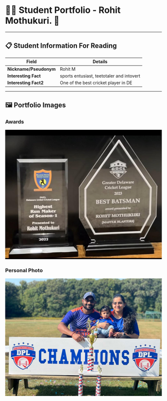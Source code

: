 # 👨‍🎓 Student Portfolio - Rohit Mothukuri. 🏏

---

## 📋 Student Information For Reading

| **Field** | **Details** |
|-----------|-------------|
| **Nickname/Pseudonym** | Rohit M|
| **Interesting Fact** | sports entusiast, teetotaler and intovert |
| **Interesting Fact2** | One of the best cricket player in DE |

---

## 🖼️ Portfolio Images

### Awards
![Memo](Photo1.jpeg)

### Personal Photo
![Beautiful family](Photo2.jpeg)


